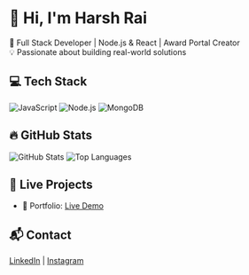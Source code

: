 # 👋 Hi, I'm Harsh Rai

🎯 Full Stack Developer | Node.js & React | Award Portal Creator  
💡 Passionate about building real-world solutions

## 💻 Tech Stack
![JavaScript](https://img.shields.io/badge/-JavaScript-black?style=flat-square&logo=javascript)
![Node.js](https://img.shields.io/badge/-Node.js-black?style=flat-square&logo=node.js)
![MongoDB](https://img.shields.io/badge/-MongoDB-black?style=flat-square&logo=mongodb)

## 🔥 GitHub Stats
![GitHub Stats](https://github-readme-stats.vercel.app/api?username=harshrai214&show_icons=true&theme=dark)
![Top Languages](https://github-readme-stats.vercel.app/api/top-langs/?username=harshrai214&layout=compact&theme=dark)

## 🚀 Live Projects
- 🧩 Portfolio: [Live Demo](https://your-portfolio-url.com)

## 📬 Contact
[LinkedIn](https://linkedin.com/in/harshrai06) | [Instagram](https://instagram.com/rai_sahabg/)
